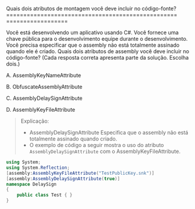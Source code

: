 ﻿Quais dois atributos de montagem você deve incluir no código-fonte?
================================================== ==================

Você está desenvolvendo um aplicativo usando C#. Você fornece uma chave pública para o desenvolvimento
equipe durante o desenvolvimento.
Você precisa especificar que o assembly não está totalmente assinado quando ele é criado.
Quais dois atributos de assembly você deve incluir no código-fonte? (Cada resposta correta
apresenta parte da solução. Escolha dois.)


A.
AssemblyKeyNameAttribute

B.
ObfuscateAssemblyAttribute

C.
AssemblyDelaySignAttribute

D.
AssemblyKeyFileAttribute

> Explicação:
> * AssemblyDelaySignAttribute
> Especifica que o assembly não está totalmente assinado quando criado.
> * O exemplo de código a seguir mostra o uso do atributo `AssemblyDelaySignAttribute`
> com o AssemblyKeyFileAttribute.

```csharp
using System;
using System.Reflection;
[assembly:AssemblyKeyFileAttribute("TestPublicKey.snk")]
[assembly:AssemblyDelaySignAttribute(true)]
namespace DelaySign
{
    public class Test { }
}
```